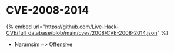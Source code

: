 # CVE-2008-2014
{% embed url="https://github.com/Live-Hack-CVE/full_database/blob/main/cves/2008/CVE-2008-2014.json" %}

* Naramsim ~> [Offensive](https://www.alice-snow.ru/2008/database/cve-2008-2014/offensive-naramsim)